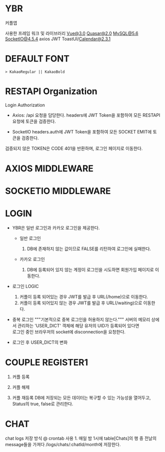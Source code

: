 # YBR
커플앱

사용한 프레임 워크 및 라이브러리
Vue@3.0
Quasar@2.0
MySQL@5.6
SocketIO@4.5.4
axios
JWT
ToastUI/Calendar@2.3.1

# DEFAULT FONT
    > KakaoRegular || KakaoBold

# RESTAPI Organization
Login Authorization
- Axios: /api 요청을 담당한다.
    headers에 JWT Token을 포함하여 모든 RESTAPI 요청에 토큰을 검증한다.

- SocketIO
    headers.auth에 JWT Token을 포함하여 모든 SOCKET EMIT에 토큰을 검증한다.

검증되지 않은 TOKEN은 CODE 401을 반환하며, 로그인 페이지로 이동한다.

# AXIOS MIDDLEWARE

# SOCKETIO MIDDLEWARE

# LOGIN 
- YBR은 일반 로그인과 카카오 로그인을 제공한다.
    * 일반 로그인
        1. DB에 존재하지 않는 값이므로 FALSE를 리턴하여 로그인에 실패한다.

    * 카카오 로그인
        1. DB에 등록되어 있지 않는 계정이 로그인을 시도하면 회원가입 페이지로 이동한다.
        

* 로그인 LOGIC
    1. 커플이 등록 되어있는 경우
        JWT를 발급 후 URL(/home)으로 이동한다.
    2. 커플이 등록 되어있지 않는 경우 
        JWT를 발급 후 URL(/waiting)으로 이동한다.
    
* 중복 로그인
    """기본적으로 중복 로그인을 허용하지 않는다."""
    서버의 메모리 상에서 관리하는 'USER_DICT' 객체에 해당 유저의 UID가 등록되어 있다면  
    로그인 중인 브라우저의 socket에 disconnection을 요청한다. 

* 로그인 후 USER_DICT의 변화


# COUPLE REGISTER1
1. 커플 등록

2. 커플 해제

3. 커플 재등록
    DB에 저장되는 모든 데이터는 복구할 수 있는 가능성을 열어두고,  Status의 true, false로 관리한다.


    
# CHAT
chat logs 저장 방식
    @ crontab 사용
    1. 매일 밤 1시에 table[Chats]의 행 중 전날의 message들을 가져다 /logs/chats/:chatId/month에 저장한다.
    

